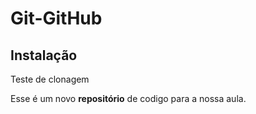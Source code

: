 # Git-GitHub

## Instalação

Teste de clonagem 

Esse é um novo **repositório** de codigo para a nossa aula.